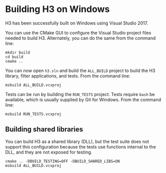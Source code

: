 # Building H3 on Windows

H3 has been successfully built on Windows using Visual Studio 2017.

You can use the CMake GUI to configure the Visual Studio project files needed to build H3. Alternately, you can do the same from the command line:

```
mkdir build
cd build
cmake ..
```

You can now open `h3.sln` and build the `ALL_BUILD` project to build the H3 library, filter applications, and tests. From the command line:

```
msbuild ALL_BUILD.vcxproj
```

Tests can be run by building the `RUN_TESTS` project. Tests require `bash` be available, which is usually supplied by Git for Windows. From the command line:

```
msbuild RUN_TESTS.vcxproj
```

## Building shared libraries

You can build H3 as a shared library (DLL), but the test suite does not support this configuration because the tests use functions internal to the DLL, and they are not exposed for testing.

```
cmake .. -DBUILD_TESTING=OFF -DBUILD_SHARED_LIBS=ON
msbuild ALL_BUILD.vcxproj
```
